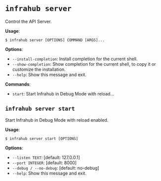 # `infrahub server`

Control the API Server.

**Usage**:

```console
$ infrahub server [OPTIONS] COMMAND [ARGS]...
```

**Options**:

* `--install-completion`: Install completion for the current shell.
* `--show-completion`: Show completion for the current shell, to copy it or customize the installation.
* `--help`: Show this message and exit.

**Commands**:

* `start`: Start Infrahub in Debug Mode with reload...

## `infrahub server start`

Start Infrahub in Debug Mode with reload enabled.

**Usage**:

```console
$ infrahub server start [OPTIONS]
```

**Options**:

* `--listen TEXT`: [default: 127.0.0.1]
* `--port INTEGER`: [default: 8000]
* `--debug / --no-debug`: [default: no-debug]
* `--help`: Show this message and exit.
